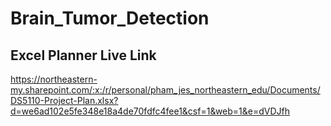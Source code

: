 # Brain_Tumor_Detection

## Excel Planner Live Link
<https://northeastern-my.sharepoint.com/:x:/r/personal/pham_jes_northeastern_edu/Documents/DS5110-Project-Plan.xlsx?d=we6ad102e5fe348e18a4de70fdfc4fee1&csf=1&web=1&e=dVDJfh>
